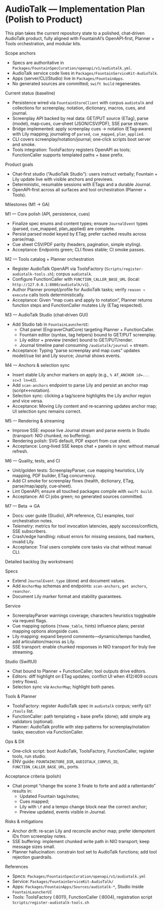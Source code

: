 # AudioTalk — Implementation Plan (Polish to Product)

This plan takes the current repository state to a polished, chat‑driven AudioTalk product, fully aligned with FountainAI’s OpenAPI‑first, Planner + Tools orchestration, and modular kits.

Scope anchors
- Specs are authoritative in `Packages/FountainSpecCuration/openapi/v1/audiotalk.yml`.
- AudioTalk service code lives in `Packages/FountainServiceKit-AudioTalk`.
- Apps (server/CLI/Studio) live in `Packages/FountainApps`.
- No generated sources are committed; `swift build` regenerates.

Current status (baseline)
- Persistence wired via `FountainStoreClient` with corpus `audiotalk` and collections for screenplay, notation, dictionary, macros, cues, and journal.
- Screenplay API backed by real data: GET/PUT source (ETag), parse (model), map‑cues, cue‑sheet (JSON/CSV/PDF), SSE parse stream.
- Bridge implemented: apply screenplay cues → notation (ETag‑aware) with Lily mapping; journaling of `parsed`, `cue_mapped`, `plan_applied`.
- CLI covers screenplay/notation/journal; one‑click scripts boot server and smoke.
- Tools integration: ToolsFactory registers OpenAPI as tools; FunctionCaller supports templated paths + base prefix.

Product goals
- Chat‑first studio (“AudioTalk Studio”): users instruct verbally; Fountain + Lily update live with visible anchors and previews.
- Deterministic, resumable sessions with ETags and a durable Journal.
- OpenAPI‑first across all surfaces and tool orchestration (Planner + Tools).

Milestones (M1 → GA)

M1 — Core polish (API, persistence, cues)
- Finalize spec enums and content types; ensure `JournalEvent` types (parsed, cue_mapped, plan_applied) are complete.
- Persist parsed model keyed by ETag; prefer cached results across parse/map.
- Cue sheet CSV/PDF parity (headers, pagination, simple styling).
- Acceptance: Endpoints green; CLI flows stable; CI smoke passes.

M2 — Tools catalog + Planner orchestration
- Register AudioTalk OpenAPI via ToolsFactory (`Scripts/register-audiotalk-tools.sh`); corpus `audiotalk`.
- Configure FunctionCaller with `FUNCTION_CALLER_BASE_URL` (local: `http://127.0.0.1:8080/audiotalk/v1`).
- Author Planner prompt/profile for AudioTalk tasks; verify `reason → execute` calls tools deterministically.
- Acceptance: Given “map cues and apply to notation”, Planner returns function steps and FunctionCaller mutates Lily (ETag respected).

M3 — AudioTalk Studio (chat‑driven GUI)
- Add Studio tab in `FountainLauncherUI`:
  - Chat panel (EngraverChatCore) targeting Planner + FunctionCaller.
  - Fountain editor (syntax, tag helpers) bound to GET/PUT screenplay.
  - Lily editor + preview (render) bound to GET/PUT/render.
  - Journal timeline panel consuming `/audiotalk/journal` + stream.
- Acceptance: Typing “parse screenplay and map cues” updates model/cue list and Lily source; Journal shows events.

M4 — Anchors & selection sync
- Insert stable Lily anchor markers on apply (e.g., `% AT_ANCHOR id=... sc=3 ln=42`).
- Add `scan-anchors` endpoint to parse Lily and persist an anchor map (script↔notation).
- Selection sync: clicking a tag/scene highlights the Lily anchor region and vice versa.
- Acceptance: Moving Lily content and re‑scanning updates anchor map; UI selection sync remains correct.

M5 — Rendering & streaming
- Improve SSE: expose live Journal stream and parse events in Studio (transport: NIO chunked, no buffering).
- Rendering polish: SVG default, PDF export from cue sheet.
- Acceptance: Long‑lived SSE keeps chat + panels in sync without manual refresh.

M6 — Quality, tests, and CI
- Unit/golden tests: ScreenplayParser, cue mapping heuristics, Lily mapping, PDF builder, ETag concurrency.
- Add CI smoke for screenplay flows (health, dictionary, ETag, parse/map/apply, cue‑sheet).
- Lint OpenAPI; ensure all touched packages compile with `swift build`.
- Acceptance: All CI jobs green; no generated sources committed.

M7 — Beta → GA
- Docs: user guide (Studio), API reference, CLI examples, tool orchestration notes.
- Telemetry: metrics for tool invocation latencies, apply success/conflicts, SSE subscribers.
- Crash/edge handling: robust errors for missing sessions, bad markers, invalid Lily.
- Acceptance: Trial users complete core tasks via chat without manual CLI.

Detailed backlog (by workstream)

Specs
- Extend `JournalEvent.type` (done) and document values.
- Add `AnchorMap` schemas and endpoints: `scan-anchors`, `get anchors`, `reanchor`.
- Document Lily marker format and stability guarantees.

Service
- ScreenplayParser warnings coverage; characters heuristics toggleable via request flags.
- Cue mapping options (`theme_table`, hints) influence plans; persist mapping options alongside cues.
- Lily mapping: expand beyond comments—dynamics/tempo handled, add articulation/macros as Lily.
- SSE transport: enable chunked responses in NIO transport for truly live streaming.

Studio (SwiftUI)
- Chat bound to Planner + FunctionCaller; tool outputs drive editors.
- Editors: diff highlight on ETag updates; conflict UI when 412/409 occurs (retry flows).
- Selection sync via `AnchorMap`; highlight both panes.

Tools & Planner
- ToolsFactory: register AudioTalk spec in `audiotalk` corpus; verify `GET /tools` list.
- FunctionCaller: path templating + base prefix (done); add simple arg validators (optional).
- Planner: AudioTalk profile with step patterns for screenplay/notation tasks; execution via FunctionCaller.

Ops & DX
- One‑click script: boot AudioTalk, ToolsFactory, FunctionCaller, register tools, run studio.
- ENV guide: `FOUNTAINSTORE_DIR`, `AUDIOTALK_CORPUS_ID`, `FUNCTION_CALLER_BASE_URL`, ports.

Acceptance criteria (polish)
- Chat prompt “change the scene 3 finale to forte and add a rallentando” results in:
  - Updated Fountain tags/notes;
  - Cues mapped;
  - Lily with `\f` and a tempo change block near the correct anchor;
  - Preview updated, events visible in Journal.

Risks & mitigations
- Anchor drift: re‑scan Lily and reconcile anchor map; prefer idempotent IDs from screenplay notes.
- SSE buffering: implement chunked write path in NIO transport; keep message sizes small.
- Planner hallucination: constrain tool set to AudioTalk functions; add tool rejection guardrails.

References
- Specs: `Packages/FountainSpecCuration/openapi/v1/audiotalk.yml`
- Service: `Packages/FountainServiceKit-AudioTalk/`
- Apps: `Packages/FountainApps/Sources/audiotalk-*`, Studio inside `FountainLauncherUI`
- Tools: ToolsFactory (:8011), FunctionCaller (:8004), registration script `Scripts/register-audiotalk-tools.sh`

